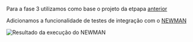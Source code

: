 Para a fase 3 utilizamos como base o projeto da etpapa [anterior](https://github.com/JairJr/TechChallenge2#readme)

Adicionamos a funcionalidade de testes de integração com o [NEWMAN](https://learning.postman.com/docs/collections/using-newman-cli/command-line-integration-with-newman/)

![Resultado da execução do NEWMAN](https://github.com/JairJr/TechChallenge2/assets/29376086/7c5559c9-cfa2-442c-bf2e-c5ec8f8dc6ba)
